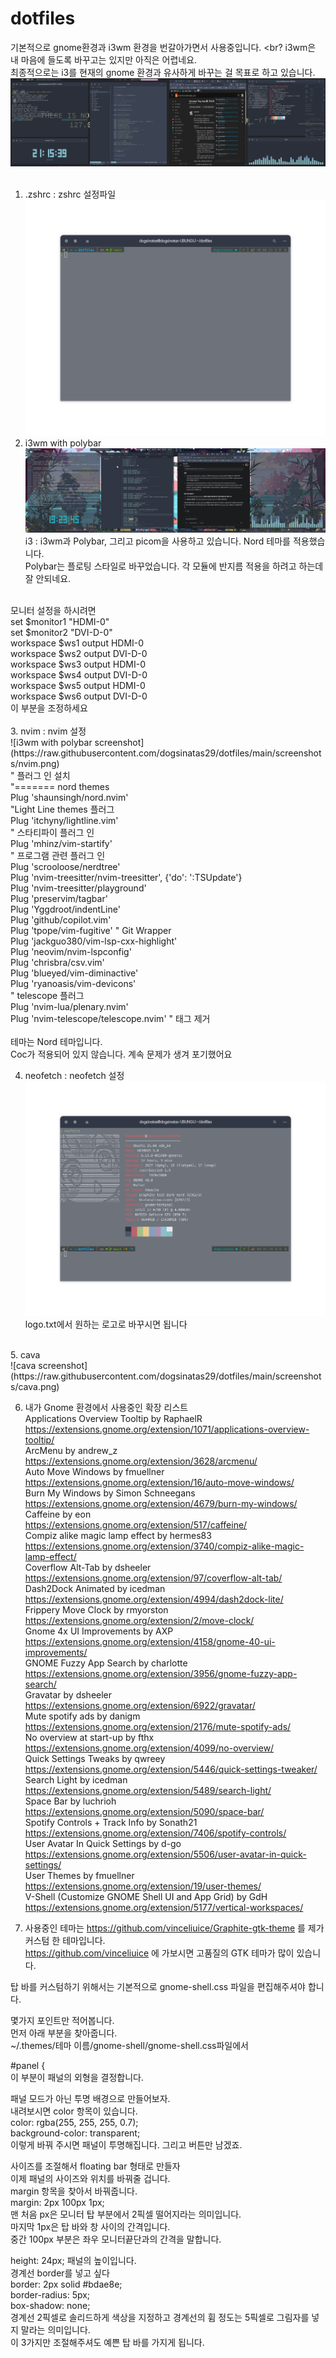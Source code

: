 # dotfiles
기본적으로 gnome환경과 i3wm 환경을 번갈아가면서 사용중입니다. <br?
i3wm은 내 마음에 들도록 바꾸고는 있지만 아직은 어렵네요. <br> 
최종적으로는 i3를 현재의 gnome 환경과 유사하게 바꾸는 걸 목표로 하고 있습니다. <br>
![Gnome Screenshot](https://raw.githubusercontent.com/dogsinatas29/dotfiles/main/screenshots/gnome.png) <br> <br>
1. .zshrc : zshrc 설정파일<br>
![Zshrc Screenshot](https://raw.githubusercontent.com/dogsinatas29/dotfiles/main/screenshots/zsh.png) <br>
2. i3wm with polybar<br>
![Zshrc Screenshot](https://raw.githubusercontent.com/dogsinatas29/dotfiles/main/screenshots/i3-screenshot.png) <br>
i3 : i3wm과 Polybar, 그리고 picom을 사용하고 있습니다. Nord 테마를 적용했습니다. <br>
Polybar는 플로팅 스타일로 바꾸었습니다. 각 모듈에 반지름 적용을 하려고 하는데 잘 안되네요. <br>
<br>
모니터 설정을 하시려면 <br>
set $monitor1 "HDMI-0"<br>
set $monitor2 "DVI-D-0"<br>
workspace $ws1 output HDMI-0<br>
workspace $ws2 output DVI-D-0<br>
workspace $ws3 output HDMI-0<br>
workspace $ws4 output DVI-D-0<br>
workspace $ws5 output HDMI-0<br>
workspace $ws6 output DVI-D-0<br>
이 부분을 조정하세요<br>
<br>
3. nvim : nvim 설정 <br>
![i3wm with polybar screenshot](https://raw.githubusercontent.com/dogsinatas29/dotfiles/main/screenshots/nvim.png) <br>
" 플러그 인 설치 <br>
"======= nord themes <br>
Plug 'shaunsingh/nord.nvim' <br>
"Light Line themes 플러그 <br>
Plug 'itchyny/lightline.vim' <br>
" 스타티파이 플러그 인 <br>
Plug 'mhinz/vim-startify' <br>
" 프로그램 관련 플러그 인 <br>
Plug 'scrooloose/nerdtree' <br>
Plug 'nvim-treesitter/nvim-treesitter', {'do': ':TSUpdate'} <br>
Plug 'nvim-treesitter/playground' <br>
Plug 'preservim/tagbar'<br>
Plug 'Yggdroot/indentLine'<br>
Plug 'github/copilot.vim' <br>
Plug 'tpope/vim-fugitive' " Git Wrapper <br>
Plug 'jackguo380/vim-lsp-cxx-highlight' <br>
Plug 'neovim/nvim-lspconfig' <br>
Plug 'chrisbra/csv.vim' <br>
Plug 'blueyed/vim-diminactive' <br>
Plug 'ryanoasis/vim-devicons' <br>
" telescope 플러그 <br>
Plug 'nvim-lua/plenary.nvim' <br>
Plug 'nvim-telescope/telescope.nvim' " 태그 제거 <br>
<br>
테마는 Nord 테마입니다.  <br>
Coc가 적용되어 있지 않습니다. 계속 문제가 생겨 포기했어요<br>

4. neofetch : neofetch 설정<br>
![neofetch screenshot](https://raw.githubusercontent.com/dogsinatas29/dotfiles/main/screenshots/neofetch.png)<br>
logo.txt에서 원하는 로고로 바꾸시면 됩니다<br>
<br>
5. cava <br>
![cava screenshot](https://raw.githubusercontent.com/dogsinatas29/dotfiles/main/screenshots/cava.png) <br>

6. 내가 Gnome 환경에서 사용중인 확장 리스트<br>
Applications Overview Tooltip by RaphaelR <br>
https://extensions.gnome.org/extension/1071/applications-overview-tooltip/<br>
ArcMenu by andrew_z <br>
https://extensions.gnome.org/extension/3628/arcmenu/<br>
Auto Move Windows by fmuellner <br>
https://extensions.gnome.org/extension/16/auto-move-windows/<br>
Burn My Windows by Simon Schneegans<br>
https://extensions.gnome.org/extension/4679/burn-my-windows/<br>
Caffeine by eon<br>
https://extensions.gnome.org/extension/517/caffeine/<br>
Compiz alike magic lamp effect by hermes83<br>
https://extensions.gnome.org/extension/3740/compiz-alike-magic-lamp-effect/<br>
Coverflow Alt-Tab by dsheeler <br>
https://extensions.gnome.org/extension/97/coverflow-alt-tab/<br>
Dash2Dock Animated by icedman<br>
https://extensions.gnome.org/extension/4994/dash2dock-lite/<br>
Frippery Move Clock by rmyorston<br>
https://extensions.gnome.org/extension/2/move-clock/<br>
Gnome 4x UI Improvements by AXP<br>
https://extensions.gnome.org/extension/4158/gnome-40-ui-improvements/<br>
GNOME Fuzzy App Search by charlotte <br>
https://extensions.gnome.org/extension/3956/gnome-fuzzy-app-search/<br>
Gravatar by dsheeler<br>
https://extensions.gnome.org/extension/6922/gravatar/<br>
Mute spotify ads by danigm <br>
https://extensions.gnome.org/extension/2176/mute-spotify-ads/<br>
No overview at start-up by fthx <br>
https://extensions.gnome.org/extension/4099/no-overview/<br>
Quick Settings Tweaks by qwreey <br>
https://extensions.gnome.org/extension/5446/quick-settings-tweaker/<br>
Search Light by icedman <br>
https://extensions.gnome.org/extension/5489/search-light/<br>
Space Bar by luchrioh<br>
https://extensions.gnome.org/extension/5090/space-bar/<br>
Spotify Controls + Track Info by Sonath21<br>
https://extensions.gnome.org/extension/7406/spotify-controls/<br>
User Avatar In Quick Settings by d-go <br>
https://extensions.gnome.org/extension/5506/user-avatar-in-quick-settings/<br>
User Themes by fmuellner <br>
https://extensions.gnome.org/extension/19/user-themes/<br>
V-Shell (Customize GNOME Shell UI and App Grid) by GdH <br>
https://extensions.gnome.org/extension/5177/vertical-workspaces/<br>

7. 사용중인 테마는 https://github.com/vinceliuice/Graphite-gtk-theme 를 제가 커스텀 한 테마입니다.<br>
https://github.com/vinceliuice 에 가보시면 고품질의 GTK 테마가 많이 있습니다. <br>

탑 바를 커스텀하기 위해서는 기본적으로 gnome-shell.css 파일을 편집해주셔야 합니다. <br>

몇가지 포인트만 적어봅니다.<br>
먼저 아래 부분을 찾아줍니다.<br>
~/.themes/테마 이름/gnome-shell/gnome-shell.css파일에서<br>

#panel {<br>
이 부분이 패널의 외형을 결정합니다.<br>

패널 모드가 아닌 투명 배경으로 만들어보자.<br>
내려보시면 color 항목이 있습니다.<br>
color: rgba(255, 255, 255, 0.7);<br>
background-color: transparent;<br>
이렇게 바꿔 주시면 패널이 투명해집니다. 그리고 버튼만 남겠죠.<br>

사이즈를 조절해서 floating bar 형태로 만들자<br>
이제 패널의 사이즈와 위치를 바꿔줄 겁니다.<br>
margin 항목을 찾아서 바꿔줍니다.<br>
margin: 2px 100px 1px;<br>
맨 처음 px은 모니터 탑 부분에서 2픽셀 떨어지라는 의미입니다.<br>
마지막 1px은 탑 바와 창 사이의 간격입니다.<br>
중간 100px 부분은 좌우 모니터끝단과의 간격을 말합니다.<br>

height: 24px; 패널의 높이입니다.<br>
경계선 border를 넣고 싶다<br>
border: 2px solid #bdae8e;<br>
border-radius: 5px;<br>
box-shadow: none;<br>
경계선 2픽셀로 솔리드하게 색상을 지정하고 경계선의 휨 정도는 5픽셀로 그림자를 넣지 말라는 의미입니다.<br>
이 3가지만 조절해주셔도 예쁜 탑 바를 가지게 됩니다.<br>
